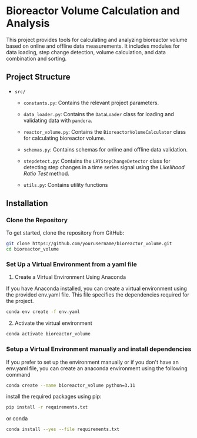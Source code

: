 # Bioreactor Volume Calculation and Analysis

This project provides tools for calculating and analyzing bioreactor volume based on online and offline data measurements. It includes modules for data loading, step change detection, volume calculation, and data combination and sorting.

## Project Structure

- `src/`
  - `constants.py`: Contains the relevant project parameters. 

  - `data_loader.py`: Contains the `DataLoader` class for loading and validating data with `pandera`.

  - `reactor_volume.py`: Contains the `BioreactorVolumeCalculator` class for calculating bioreactor volume.

  - `schemas.py`: Contains schemas for online and offline data validation.

  - `stepdetect.py`: Contains the `LRTStepChangeDetector` class for detecting step changes in a time series signal using the *Likelihood Ratio Test* method.

  - `utils.py`: Contains utility functions

## Installation

### Clone the Repository

To get started, clone the repository from GitHub:

```sh
git clone https://github.com/yourusername/bioreactor_volume.git
cd bioreactor_volume
```
### Set Up a Virtual Environment from a yaml file
1. Create a Virtual Environment Using Anaconda

If you have Anaconda installed, you can create a virtual environment using the provided env.yaml file. This file specifies the dependencies required for the project.

```sh
conda env create -f env.yaml
```
2. Activate the virtual environment

```sh
conda activate bioreactor_volume
```
### Setup a Virtual Environment manually and install dependencies
If you prefer to set up the environment manually or if you don't have an env.yaml file, you can create an anaconda environment using the following command 

```sh
conda create --name bioreactor_volume python=3.11
```

install the required packages using pip:

```sh
pip install -r requirements.txt
```
or conda

```sh
conda install --yes --file requirements.txt
```
